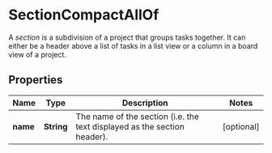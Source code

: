 

# SectionCompactAllOf

A *section* is a subdivision of a project that groups tasks together. It can either be a header above a list of tasks in a list view or a column in a board view of a project.

## Properties

| Name | Type | Description | Notes |
|------------ | ------------- | ------------- | -------------|
|**name** | **String** | The name of the section (i.e. the text displayed as the section header). |  [optional] |



